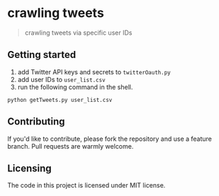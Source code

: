 # crawling tweets
> crawling tweets via specific user IDs

## Getting started

1. add Twitter API keys and secrets to ```twitterOauth.py```
2. add user IDs to ```user_list.csv```
3. run the following command in the shell. 
```shell
python getTweets.py user_list.csv
```

## Contributing
If you'd like to contribute, please fork the repository and use a feature
branch. Pull requests are warmly welcome.

## Licensing
The code in this project is licensed under MIT license.
